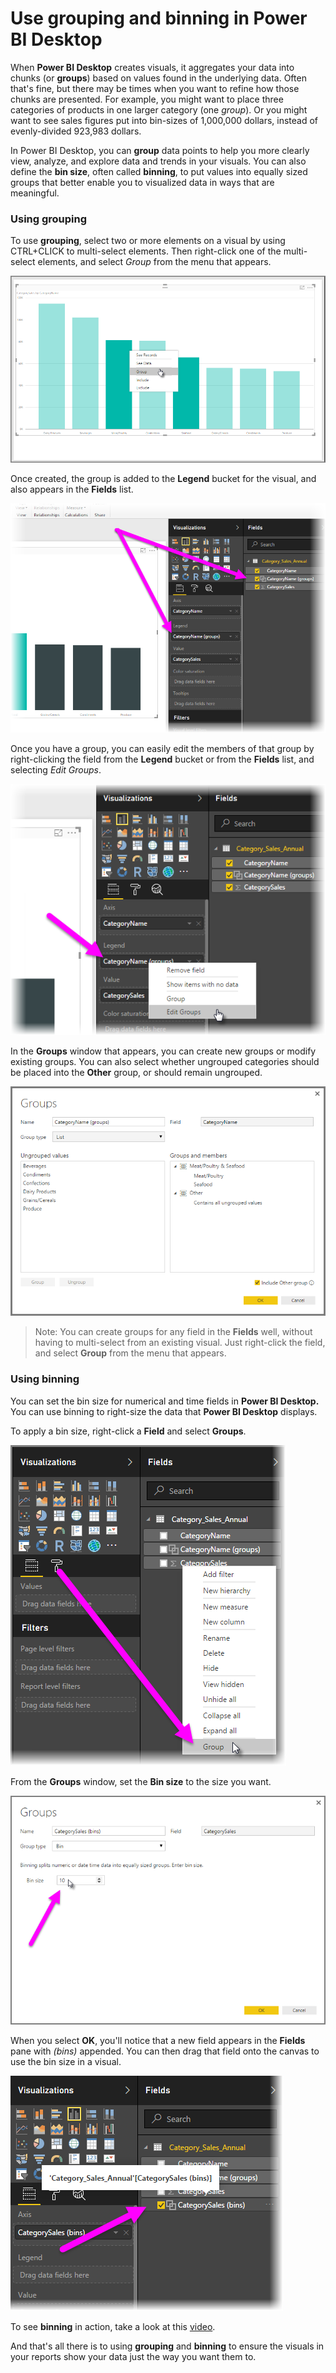 <properties
   pageTitle="Use grouping and binning in Power BI Desktop"
   description="Learn how to group and bin elements in Power BI Desktop"
   services="powerbi"
   documentationCenter=""
   authors="davidiseminger"
   manager="mblythe"
   backup=""
   editor=""
   tags=""
   qualityFocus="no"
   qualityDate=""/>

<tags
   ms.service="powerbi"
   ms.devlang="NA"
   ms.topic="article"
   ms.tgt_pltfrm="NA"
   ms.workload="powerbi"
   ms.date="11/12/2016"
   ms.author="davidi"/>

# Use grouping and binning in Power BI Desktop

When **Power BI Desktop** creates visuals, it aggregates your data into chunks (or **groups**) based on values found in the underlying data. Often that's fine, but there may be times when you want to refine how those chunks are presented. For example, you might want to place three categories of products in one larger category (one *group*). Or you might want to see sales figures put into bin-sizes of 1,000,000 dollars, instead of evenly-divided 923,983 dollars.

In Power BI Desktop, you can **group** data points to help you more clearly view, analyze, and explore data and trends in your visuals. You can also define the **bin size**, often called **binning**, to put values into equally sized groups that better enable you to visualized data in ways that are meaningful.

### Using grouping

To use **grouping**, select two or more elements on a visual by using CTRL+CLICK to multi-select elements. Then right-click one of the multi-select elements, and select *Group* from the menu that appears.

![](media/powerbi-desktop-grouping-and-binning/grouping-binning_1.png)

Once created, the group is added to the **Legend** bucket for the visual, and also appears in the **Fields** list.

![](media/powerbi-desktop-grouping-and-binning/grouping-binning_2.png)

Once you have a group, you can easily edit the members of that group by right-clicking the field from the **Legend** bucket or from the **Fields** list, and selecting *Edit Groups*.

![](media/powerbi-desktop-grouping-and-binning/grouping-binning_3.png)

In the **Groups** window that appears, you can create new groups or modify existing groups. You can also select whether ungrouped categories should be placed into the **Other** group, or should remain ungrouped.

![](media/powerbi-desktop-grouping-and-binning/grouping-binning_4.png)

> Note: You can create groups for any field in the **Fields** well, without having to multi-select from an existing visual. Just right-click the field, and select **Group** from the menu that appears.

### Using binning

You can set the bin size for numerical and time fields in **Power BI Desktop.** You can use binning to right-size the data that **Power BI Desktop** displays.

To apply a bin size, right-click a **Field** and select **Groups**.

![](media/powerbi-desktop-grouping-and-binning/grouping-binning_5.png)

From the **Groups** window, set the **Bin size** to the size you want.

![](media/powerbi-desktop-grouping-and-binning/grouping-binning_6.png)

When you select **OK**, you'll notice that a new field appears in the **Fields** pane with *(bins)* appended. You can then drag that field onto the canvas to use the bin size in a visual.

![](media/powerbi-desktop-grouping-and-binning/grouping-binning_7.png)

To see **binning** in action, take a look at this [video](https://youtu.be/UXEYSvgvMaQ?t=12m17s).

And that's all there is to using **grouping** and **binning** to ensure the visuals in your reports show your data just the way you want them to.
